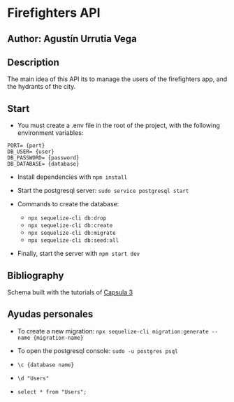 # Firefighters API

## Author: Agustín Urrutia Vega

## Description

The main idea of this API its to manage the users of the firefighters app, and the hydrants of the city.

## Start

- You must create a .env file in the root of the project, with the following environment variables:

```
PORT= {port}
DB_USER= {user}
DB_PASSWORD= {password}
DB_DATABASE= {database}
```

- Install dependencies with `npm install`
- Start the postgresql server: `sudo service postgresql start`
- Commands to create the database:

  - `npx sequelize-cli db:drop`
  - `npx sequelize-cli db:create`
  - `npx sequelize-cli db:migrate`
  - `npx sequelize-cli db:seed:all`

- Finally, start the server with `npm start dev`

## Bibliography

Schema built with the tutorials of [Capsula 3](https://cursos.canvas.uc.cl/courses/39221/files/5753437/download?download_frd=1)

## Ayudas personales

- To create a new migration: `npx sequelize-cli migration:generate --name {migration-name}`

- To open the postgresql console: `sudo -u postgres psql`
- `\c {database name}`
- `\d "Users"`
- `select * from "Users";`
